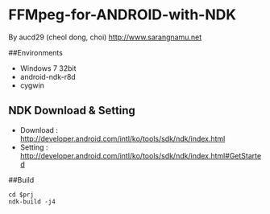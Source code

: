 FFMpeg-for-ANDROID-with-NDK
===========================
By aucd29 (cheol dong, choi) 
http://www.sarangnamu.net

##Environments
* Windows 7 32bit
* android-ndk-r8d
* cygwin

## NDK Download & Setting
* Download : http://developer.android.com/intl/ko/tools/sdk/ndk/index.html
* Setting : http://developer.android.com/intl/ko/tools/sdk/ndk/index.html#GetStarted

##Build
```
cd $prj
ndk-build -j4
```
